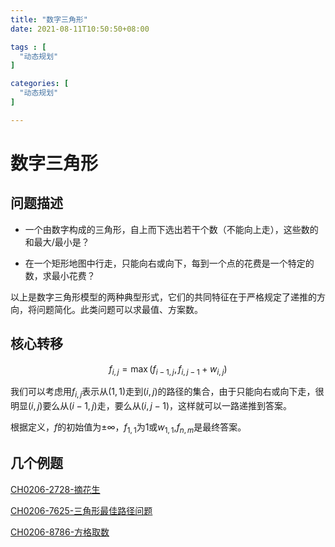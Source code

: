 ```yaml
---
title: "数字三角形"
date: 2021-08-11T10:50:50+08:00

tags : [
  "动态规划"
]

categories: [
  "动态规划"
]

---
```


# 数字三角形

## 问题描述

+ 一个由数字构成的三角形，自上而下选出若干个数（不能向上走），这些数的和最大/最小是？

+ 在一个矩形地图中行走，只能向右或向下，每到一个点的花费是一个特定的数，求最小花费？

以上是数字三角形模型的两种典型形式，它们的共同特征在于严格规定了递推的方向，将问题简化。此类问题可以求最值、方案数。

## 核心转移

$$
f_{i, j} = \max(f_{i - 1, j}, f_{i, j - 1} + w_{i, j})
$$

我们可以考虑用$f_{i, j}$表示从$(1, 1)$走到$(i, j)$的路径的集合，由于只能向右或向下走，很明显$(i, j)$要么从$(i - 1, j)$走，要么从$(i, j - 1)$，这样就可以一路递推到答案。

根据定义，$f$的初始值为$\pm \infty$，$f_{1, 1}$为$1$或$w_{1, 1}$,$f_{n, m}$是最终答案。

## 几个例题

[CH0206-2728-摘花生](http://noi.openjudge.cn/ch0206/2728/)

[CH0206-7625-三角形最佳路径问题](http://noi.openjudge.cn/ch0206/7625/)

[CH0206-8786-方格取数](http://noi.openjudge.cn/ch0206/8786/)